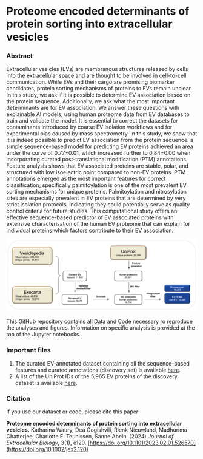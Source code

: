 # Proteome encoded determinants of protein sorting into extracellular vesicles

### Abstract

Extracellular vesicles (EVs) are membranous structures released by cells into the extracellular space and are thought to be involved in cell-to-cell communication. While EVs and their cargo are promising biomarker candidates, protein sorting mechanisms of proteins to EVs remain unclear. In this study, we ask if it is possible to determine EV association based on the protein sequence. Additionally, we ask what the most important determinants are for EV association. We answer these questions with explainable AI models, using human proteome data from EV databases to train and validate the model. It is essential to correct the datasets for contaminants introduced by coarse EV isolation workflows and for experimental bias caused by mass spectrometry. In this study, we show that it is indeed possible to predict EV association from the protein sequence: a simple sequence-based model for predicting EV proteins achieved an area under the curve of 0.77±0.01, which increased further to 0.84±0.00 when incorporating curated post-translational modification (PTM) annotations. Feature analysis shows that EV associated proteins are stable, polar, and structured with low isoelectric point compared to non-EV proteins. PTM annotations emerged as the most important features for correct classification; specifically palmitoylation is one of the most prevalent EV sorting mechanisms for unique proteins. Palmitoylation and nitrosylation sites are especially prevalent in EV proteins that are determined by very strict isolation protocols, indicating they could potentially serve as quality control criteria for future studies. This computational study offers an effective sequence-based predictor of EV associated proteins with extensive characterisation of the human EV proteome that can explain for individual proteins which factors contribute to their EV association.

![](https://github.com/ibivu/ExtracellularVesicles/blob/master/EV_workflow_figure.png)

This GitHub repository contains all [Data](https://github.com/ibivu/ExtracellularVesicles/tree/master/Data) and [Code](https://github.com/ibivu/ExtracellularVesicles/tree/master/Code) necessary ro reproduce the analyses and figures. Information on specific analysis is provided at the top of the Jupyter notebooks.

### Important files

1. The curated EV-annotated dataset containing all the sequence-based features and curated annotations (discovery set) is available [here](https://github.com/ibivu/ExtracellularVesicles/blob/master/Data/Training/training_data_MS_iso_filter.csv).
2. A list of the UniProt IDs of the 5,965 EV proteins of the discovery dataset is available [here](https://github.com/ibivu/ExtracellularVesicles/blob/master/Data/Curated/EV_proteins.txt).

### Citation

If you use our dataset or code, please cite this paper:

**Proteome encoded determinants of protein sorting into extracellular vesicles.** Katharina Waury, Dea Gogishvili, Rienk Nieuwland, Madhurima Chatterjee, Charlotte E. Teunissen, Sanne Abeln. (2024) *Journal of Extracellular Biology*, 3(1), e120. [https://doi.org/10.1101/2023.02.01.526570](https://doi.org/10.1002/jex2.120)
